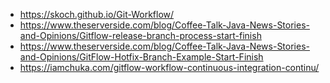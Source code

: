 * https://skoch.github.io/Git-Workflow/
* https://www.theserverside.com/blog/Coffee-Talk-Java-News-Stories-and-Opinions/Gitflow-release-branch-process-start-finish
* https://www.theserverside.com/blog/Coffee-Talk-Java-News-Stories-and-Opinions/GitFlow-Hotfix-Branch-Example-Start-Finish
* https://iamchuka.com/gitflow-workflow-continuous-integration-continu/
